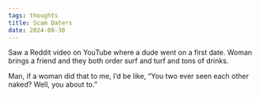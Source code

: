 ```yaml
---
tags: thoughts
title: Scam Daters
date: 2024-08-30
---
```


Saw a Reddit video on YouTube where a dude went on a first date. Woman brings a friend and they both order surf and turf and tons of drinks. 

Man, if a woman did that to me, I’d be like, “You two ever seen each other naked? Well, you about to.”